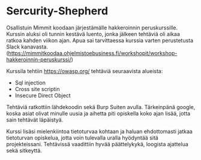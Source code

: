 # Sercurity-Shepherd

Osallistuin Mimmit koodaan järjestämälle hakkeroinnin peruskurssille. Kurssin aluksi oli tunnin kestävä luento, jonka jälkeen tehtäviä oli aikaa ratkoa kahden viikon ajan. Apua sai tarvittaessa kurssia varten perustetusta Slack kanavasta.
(https://mimmitkoodaa.ohjelmistoebusiness.fi/workshopit/workshop-hakkeroinnin-peruskurssi/)

Kurssila tehtiin https://owasp.org/ tehtäviä seuraavista alueista:

- Sql injection
- Cross site scriptin
- Insecure Direct Object

Tehtäviä ratkottiin lähdekoodin sekä Burp Suiten avulla. Tärkeinpänä google, koska asiat olivat minulle uusia ja aihetta piti opiskella koko ajan lisää, jotta sain tehtävät läpäistyä.

Kurssi lisäsi mielenkiintoa tietoturvaa kohtaan ja haluan ehdottomasti jatkaa tietoturvan opiskelua, jotta voin tulevalla uralla hyödyntää sitä projekteissani. Tehtävissä vaadittiin hyvää päättelykykä, loogista ajattelua sekä sitkeyttä. 

